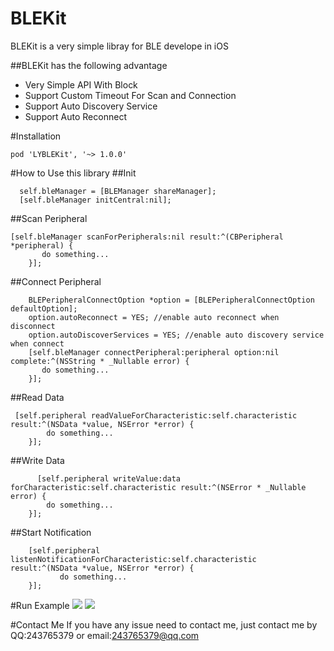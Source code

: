 # BLEKit
BLEKit is a very simple libray for BLE develope in iOS   

##BLEKit has the following advantage

* Very Simple API With Block
* Support Custom Timeout For Scan and Connection
* Support Auto Discovery Service
* Support Auto Reconnect



#Installation
```
pod 'LYBLEKit', '~> 1.0.0'

```

#How to Use this library
##Init 
```objc
  self.bleManager = [BLEManager shareManager];
  [self.bleManager initCentral:nil];
```
##Scan Peripheral
```objc
[self.bleManager scanForPeripherals:nil result:^(CBPeripheral *peripheral) {
       do something...
    }];
```
##Connect Peripheral

```objc
    BLEPeripheralConnectOption *option = [BLEPeripheralConnectOption defaultOption];
    option.autoReconnect = YES; //enable auto reconnect when disconnect
    option.autoDiscoverServices = YES; //enable auto discovery service when connect
    [self.bleManager connectPeripheral:peripheral option:nil complete:^(NSString * _Nullable error) {
       do something...
    }];
```
##Read Data
```objc
 [self.peripheral readValueForCharacteristic:self.characteristic result:^(NSData *value, NSError *error) {
        do something...
    }];
```
##Write Data
```objc
      [self.peripheral writeValue:data forCharacteristic:self.characteristic result:^(NSError * _Nullable error) {
        do something...
    }];
```
##Start Notification
```objc
    [self.peripheral listenNotificationForCharacteristic:self.characteristic result:^(NSData *value, NSError *error) {
           do something...
    }];
```
#Run Example
![](https://github.com/LevinYan/BLEKit/tree/master/raw/1.jpeg)
![](https://github.com/LevinYan/BLEKit/tree/master/raw/2.jpeg)

#Contact Me
If you have any issue need to contact me, just contact me by QQ:243765379 or email:243765379@qq.com 

